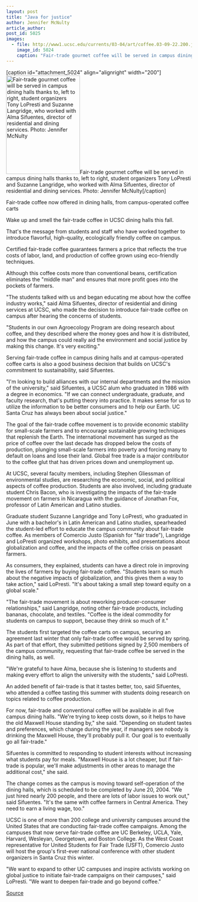 ```yaml
---
layout: post
title: "Java for justice"
author: Jennifer McNulty
article_author: 
post_id: 5025
images:
  - file: http://www1.ucsc.edu/currents/03-04/art/coffee.03-09-22.200.jpg
    image_id: 5024
    caption: "Fair-trade gourmet coffee will be served in campus dining halls thanks to, left to right, student organizers Tony LoPresti and Suzanne Langridge, who worked with Alma Sifuentes, director of residential and dining services. Photo: Jennifer McNulty"
---
```


[caption id="attachment_5024" align="alignright" width="200"]<a href="http://dev-ucsc-news.pantheonsite.io/wp-content/uploads/2003/09/coffee.03-09-22.200.jpg"><img class="size-full wp-image-5024" src="http://dev-ucsc-news.pantheonsite.io/wp-content/uploads/2003/09/coffee.03-09-22.200.jpg" alt="Fair-trade gourmet coffee will be served in campus dining halls thanks to, left to right, student organizers Tony LoPresti and Suzanne Langridge, who worked with Alma Sifuentes, director of residential and dining services. Photo: Jennifer McNulty" width="200" height="267" /></a>Fair-trade gourmet coffee will be served in campus dining halls thanks to, left to right, student organizers Tony LoPresti and Suzanne Langridge, who worked with Alma Sifuentes, director of residential and dining services. Photo: Jennifer McNulty[/caption]
<p class="sectionheadblack">
  Fair-trade coffee now offered in dining halls, from campus-operated coffee carts
</p>
<p>
  Wake up and smell the fair-trade coffee in UCSC dining halls this fall.<br>
</p>
<p>
  That's the message from students and staff who have worked together to introduce flavorful, high-quality, ecologically friendly coffee on campus.
</p>
<p>
  Certified fair-trade coffee guarantees farmers a price that reflects the true costs of labor, land, and production of coffee grown using eco-friendly techniques.
</p>
<p>
  Although this coffee costs more than conventional beans, certification eliminates the "middle man" and ensures that more profit goes into the pockets of farmers.<br>
</p>
<p>
  "The students talked with us and began educating me about how the coffee industry works," said Alma Sifuentes, director of residential and dining services at UCSC, who made the decision to introduce fair-trade coffee on campus after hearing the concerns of students.
</p>
<p>
  "Students in our own Agroecology Program are doing research about coffee, and they described where the money goes and how it is distributed, and how the campus could really aid the environment and social justice by making this change. It's very exciting."<br>
</p>
<p>
  Serving fair-trade coffee in campus dining halls and at campus-operated coffee carts is also a good business decision that builds on UCSC's commitment to sustainability, said Sifuentes.<br>
</p>
<p>
  "I'm looking to build alliances with our internal departments and the mission of the university," said Sifuentes, a UCSC alum who graduated in 1986 with a degree in economics. "If we can connect undergraduate, graduate, and faculty research, that's putting theory into practice. It makes sense for us to utilize the information to be better consumers and to help our Earth. UC Santa Cruz has always been about social justice."<br>
</p>
<p>
  The goal of the fair-trade coffee movement is to provide economic stability for small-scale farmers and to encourage sustainable growing techniques that replenish the Earth. The international movement has surged as the price of coffee over the last decade has dropped below the costs of production, plunging small-scale farmers into poverty and forcing many to default on loans and lose their land. Global free trade is a major contributor to the coffee glut that has driven prices down and unemployment up.<br>
</p>
<p>
  At UCSC, several faculty members, including Stephen Gliessman of environmental studies, are researching the economic, social, and political aspects of coffee production. Students are also involved, including graduate student Chris Bacon, who is investigating the impacts of the fair-trade movement on farmers in Nicaragua with the guidance of Jonathan Fox, professor of Latin American and Latino studies.<br>
</p>
<p>
  Graduate student Suzanne Langridge and Tony LoPresti, who graduated in June with a bachelor's in Latin American and Latino studies, spearheaded the student-led effort to educate the campus community about fair-trade coffee. As members of Comercio Justo (Spanish for "fair trade"), Langridge and LoPresti organized workshops, photo exhibits, and presentations about globalization and coffee, and the impacts of the coffee crisis on peasant farmers.<br>
</p>
<p>
  As consumers, they explained, students can have a direct role in improving the lives of farmers by buying fair-trade coffee. "Students learn so much about the negative impacts of globalization, and this gives them a way to take action," said LoPresti. "It's about taking a small step toward equity on a global scale."<br>
</p>
<p>
  "The fair-trade movement is about reworking producer-consumer relationships," said Langridge, noting other fair-trade products, including bananas, chocolate, and textiles. "Coffee is the ideal commodity for students on campus to support, because they drink so much of it."<br>
</p>
<p>
  The students first targeted the coffee carts on campus, securing an agreement last winter that only fair-trade coffee would be served by spring. As part of that effort, they submitted petitions signed by 2,500 members of the campus community, requesting that fair-trade coffee be served in the dining halls, as well.<br>
</p>
<p>
  "We're grateful to have Alma, because she is listening to students and making every effort to align the university with the students," said LoPresti.<br>
</p>
<p>
  An added benefit of fair-trade is that it tastes better, too, said Sifuentes, who attended a coffee tasting this summer with students doing research on topics related to coffee production.<br>
</p>
<p>
  For now, fair-trade and conventional coffee will be available in all five campus dining halls. "We're trying to keep costs down, so it helps to have the old Maxwell House standing by," she said. "Depending on student tastes and preferences, which change during the year, if managers see nobody is drinking the Maxwell House, they'll probably pull it. Our goal is to eventually go all fair-trade."<br>
</p>
<p>
  Sifuentes is committed to responding to student interests without increasing what students pay for meals. "Maxwell House is a lot cheaper, but if fair-trade is popular, we'll make adjustments in other areas to manage the additional cost," she said.<br>
</p>
<p>
  The change comes as the campus is moving toward self-operation of the dining halls, which is scheduled to be completed by June 20, 2004. "We just hired nearly 200 people, and there are lots of labor issues to work out," said Sifuentes. "It's the same with coffee farmers in Central America. They need to earn a living wage, too."<br>
</p>
<p>
  UCSC is one of more than 200 college and university campuses around the United States that are conducting fair-trade coffee campaigns. Among the campuses that now serve fair-trade coffee are UC Berkeley, UCLA, Yale, Harvard, Wesleyan, Georgetown, and Boston College. As the West Coast representative for United Students for Fair Trade (USFT), Comercio Justo will host the group's first-ever national conference with other student organizers in Santa Cruz this winter.<br>
</p>
<p>
  "We want to expand to other UC campuses and inspire activists working on global justice to initiate fair-trade campaigns on their campuses," said LoPresti. "We want to deepen fair-trade and go beyond coffee."
</p>
<p><a href="http://www1.ucsc.edu/currents/03-04/09-22/coffee.html" title="Permalink to coffee">Source</a></p>
